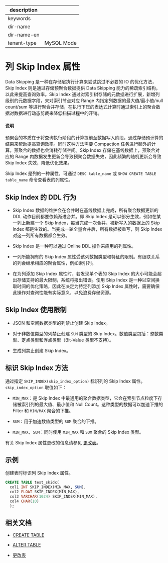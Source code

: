 |description||
|---|---|
|keywords||
|dir-name||
|dir-name-en||
|tenant-type|MySQL Mode|

# 列 Skip Index 属性

Data Skipping 是一种在存储层执行计算来尝试跳过不必要的 IO 的优化方法，Skip Index 则是通过存储预聚合数据提供 Data Skipping 能力的稀疏索引结构，以此来提高查询效率。Skip Index 通过对索引树存储的元数据进行扩展，新增列级别的元数据字段，来对索引节点对应 Range 内指定列数据的最大值/最小值/null count/sum 等进行聚合并存储，在执行下压的表达式计算时通过索引上的聚合数据对数据进行动态剪裁来降低扫描过程中的开销。

<main id="notice" type='explain'>
  <h4>说明</h4>
  <p>预聚合的本质在于将查询执行阶段的计算提前至数据写入阶段，通过存储预计算的结果来帮助提高查询效率。同时这种方法需要 Compaction 任务进行额外的计算，预聚合的数据也会消耗存储空间。Skip Index 存储在基线数据上，预聚合对应的 Range 内数据发生更新会导致预聚合数据失效，因此频繁的随机更新会导致 Skip Index 失效，降低优化效果。</p>
</main>

Skip Index 是列的一种属性，可通过 `DESC table_name` 或 `SHOW CREATE TABLE table_name` 命令查看表的列属性。

## Skip Index 的 DDL 行为

* Skip Index 数据的维护会在合并时在基线数据上完成，所有聚合数据更新的 DDL 动作目前都要依赖渐进合并。即 Skip Index 是可以部分生效，例如在某一列上新建一个 Skip Index，每当完成一次合并，被新写入的数据上的 Skip Index 都是生效的。当完成一轮全量合并后，所有数据被重写，则 Skip Index 对这一列所有数据都会生效。

* Skip Index 是一种可以通过 Online DDL 操作来应用的列属性。

* 一列所能拥有的 Skip Index 属性受该列数据类型和特征的限制。有级联关系的列会继承相应的聚合属性，例如索引列。

* 在为列添加 Skip Index 属性时，若发现单个表的 Skip Index 的大小可能会超出存储支持的最大限制，系统将报出错误。使用 Skip Index 是一种以空间换取时间的优化策略，因此在决定为特定列添加 Skip Index 属性时，需要确保此操作对查询性能有实际意义，以免浪费存储资源。

## Skip Index 使用限制

* JSON 和空间数据类型的列禁止创建 Skip Index。

* 对于非数值类型的列禁止创建 `SUM` 类型的 Skip Index。数值类型包括：整数类型、定点类型和浮点类型（Bit-Value 类型不支持）。

* 生成列禁止创建 Skip Index。

## 标识 Skip Index 方法

通过指定 `SKIP_INDEX(skip_index_option)` 标识列的 Skip Index 属性。`skip_index_option` 取值如下：

* `MIN_MAX`：是 Skip Index 中最通用的聚合数据类型，它会在索引节点粒度下存储被索引列的最大值、最小值和 Null Count。这种类型的数据可以加速下推的 Filter 和 `MIN/MAX` 聚合的下推。

* `SUM`：用于加速数值类型的 `SUM` 聚合的下推。

* `MIN_MAX, SUM`：同时使用 `MIN_MAX` 和 `SUM` 聚合的 Skip Index 类型。

有关 Skip Index 属性更改的信息请参见 [更改表](600.change-table-of-mysql-mode.md)。

## 示例

创建表时标识列 Skip Index 属性。

```sql
CREATE TABLE test_skidx(
  col1 INT SKIP_INDEX(MIN_MAX, SUM), 
  col2 FLOAT SKIP_INDEX(MIN_MAX), 
  col3 VARCHAR(1024) SKIP_INDEX(MIN_MAX),
  col4 CHAR(10)
  );
```

## 相关文档

* [CREATE TABLE](../../../500.sql-reference/100.sql-syntax/200.common-tenant-of-mysql-mode/600.sql-statement-of-mysql-mode/2600.create-table-of-mysql-mode.md)

* [ALTER TABLE](../../../500.sql-reference/100.sql-syntax/200.common-tenant-of-mysql-mode/600.sql-statement-of-mysql-mode/1600.alter-table-of-mysql-mode.md)

* [更改表](600.change-table-of-mysql-mode.md)
